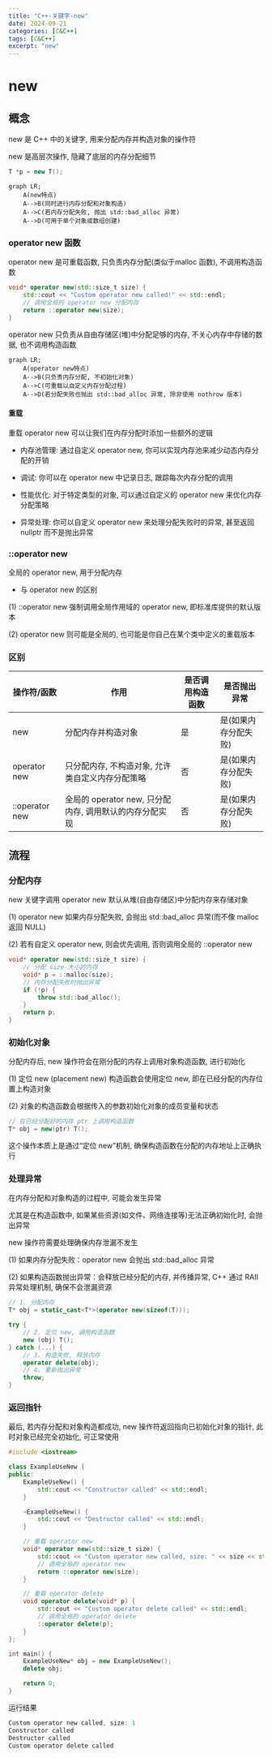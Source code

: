 ```yaml
---
title: "C++-关键字-new"
date: 2024-09-21
categories: [C&C++]
tags: [C&C++]
excerpt: "new"
---
```


# new

## 概念

new 是 C++ 中的关键字, 用来分配内存并构造对象的操作符

new 是高层次操作, 隐藏了底层的内存分配细节

```c++
T *p = new T();
```

```mermaid
graph LR;
    A(new特点)
    A-->B(同时进行内存分配和对象构造)
    A-->C(若内存分配失败, 抛出 std::bad_alloc 异常)
    A-->D(可用于单个对象或数组创建)
```

### operator new 函数

operator new 是可重载函数, 只负责内存分配(类似于malloc 函数), 不调用构造函数

```c++
void* operator new(std::size_t size) {
    std::cout << "Custom operator new called!" << std::endl;
    // 调用全局的 operator new 分配内存
    return ::operator new(size);  
}
```

operator new 只负责从自由存储区(堆)中分配足够的内存, 不关心内存中存储的数据, 也不调用构造函数

```mermaid
graph LR;
    A(operator new特点)
    A-->B(只负责内存分配, 不初始化对象)
    A-->C(可重载以自定义内存分配过程)
    A-->D(若分配失败也抛出 std::bad_alloc 异常, 除非使用 nothrow 版本)
```

#### 重载

重载 operator new 可以让我们在内存分配时添加一些额外的逻辑 

- 内存池管理: 通过自定义 operator new, 你可以实现内存池来减少动态内存分配的开销

- 调试: 你可以在 operator new 中记录日志, 跟踪每次内存分配的调用

- 性能优化: 对于特定类型的对象, 可以通过自定义的 operator new 来优化内存分配策略

- 异常处理: 你可以自定义 operator new 来处理分配失败时的异常, 甚至返回 nullptr 而不是抛出异常

### ::operator new

全局的 operator new, 用于分配内存

- 与 operator new 的区别

(1) ::operator new 强制调用全局作用域的 operator new, 即标准库提供的默认版本

(2) operator new 则可能是全局的, 也可能是你自己在某个类中定义的重载版本


### 区别

操作符/函数	|作用|是否调用构造函数|是否抛出异常
| --------------------------- | ---------------- |---------|-----------|
new|	分配内存并构造对象|是|是(如果内存分配失败)
operator new |只分配内存, 不构造对象, 允许类自定义内存分配策略	|否|	是(如果内存分配失败)
::operator new	|全局的 operator new, 只分配内存, 调用默认的内存分配实现|	否	|是(如果内存分配失败)

## 流程

### 分配内存

new 关键字调用 operator new 默认从堆(自由存储区)中分配内存来存储对象

(1) operator new 如果内存分配失败, 会抛出 std::bad_alloc 异常(而不像 malloc 返回 NULL)

(2) 若有自定义 operator new, 则会优先调用, 否则调用全局的 ::operator new

```c++
void* operator new(std::size_t size) {
    // 分配 size 大小的内存
    void* p = ::malloc(size);
    // 内存分配失败时抛出异常
    if (!p) {
        throw std::bad_alloc();
    }
    return p;
}
```

### 初始化对象

分配内存后, new 操作符会在刚分配的内存上调用对象构造函数, 进行初始化

(1) 定位 new (placement new) 构造函数会使用定位 new, 即在已经分配的内存位置上构造对象

(2) 对象的构造函数会根据传入的参数初始化对象的成员变量和状态

```c++
// 在已经分配好的内存 ptr 上调用构造函数
T* obj = new(ptr) T();  
```

这个操作本质上是通过“定位 new”机制, 确保构造函数在分配的内存地址上正确执行


### 处理异常

在内存分配和对象构造的过程中, 可能会发生异常

尤其是在构造函数中, 如果某些资源(如文件、网络连接等)无法正确初始化时, 会抛出异常

new 操作符需要处理确保内存泄漏不发生

(1) 如果内存分配失败：operator new 会抛出 std::bad_alloc 异常

(2) 如果构造函数抛出异常：会释放已经分配的内存, 并传播异常, C++ 通过 RAII异常处理机制, 确保不会泄漏资源

```c++
// 1. 分配内存
T* obj = static_cast<T*>(operator new(sizeof(T)));

try {
    // 2. 定位 new, 调用构造函数
    new (obj) T();  
} catch (...) {
    // 3. 构造失败, 释放内存
    operator delete(obj);
    // 4. 重新抛出异常  
    throw; 
}
```

### 返回指针

最后, 若内存分配和对象构造都成功, new 操作符返回指向已初始化对象的指针, 此时对象已经完全初始化, 可正常使用

```c++
#include <iostream>

class ExampleUseNew {
public:
    ExampleUseNew() {
        std::cout << "Constructor called" << std::endl;
    }

    ~ExampleUseNew() {
        std::cout << "Destructor called" << std::endl;
    }

    // 重载 operator new
    void* operator new(std::size_t size) {
        std::cout << "Custom operator new called, size: " << size << std::endl;
        // 调用全局的 operator new
        return ::operator new(size);  
    }

    // 重载 operator delete
    void operator delete(void* p) {
        std::cout << "Custom operator delete called" << std::endl;
        // 调用全局的 operator delete
        ::operator delete(p); 
    }
};

int main() {
    ExampleUseNew* obj = new ExampleUseNew();
    delete obj;

    return 0;
}
```

运行结果

```c
Custom operator new called, size: 1
Constructor called
Destructor called
Custom operator delete called
```